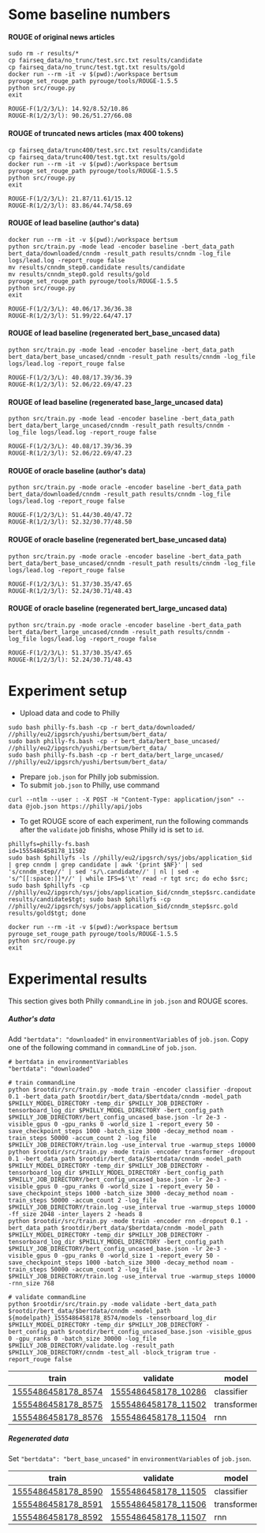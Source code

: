 # Some baseline numbers

#### ROUGE of original news articles
```
sudo rm -r results/*
cp fairseq_data/no_trunc/test.src.txt results/candidate
cp fairseq_data/no_trunc/test.tgt.txt results/gold
docker run --rm -it -v $(pwd):/workspace bertsum
pyrouge_set_rouge_path pyrouge/tools/ROUGE-1.5.5
python src/rouge.py
exit
```
```
ROUGE-F(1/2/3/L): 14.92/8.52/10.86
ROUGE-R(1/2/3/l): 90.26/51.27/66.08
```


#### ROUGE of truncated news articles (max 400 tokens)
```
cp fairseq_data/trunc400/test.src.txt results/candidate
cp fairseq_data/trunc400/test.tgt.txt results/gold
docker run --rm -it -v $(pwd):/workspace bertsum
pyrouge_set_rouge_path pyrouge/tools/ROUGE-1.5.5
python src/rouge.py
exit
```
```
ROUGE-F(1/2/3/L): 21.87/11.61/15.12
ROUGE-R(1/2/3/l): 83.86/44.74/58.69
```

#### ROUGE of lead baseline (author's data)
```
docker run --rm -it -v $(pwd):/workspace bertsum
python src/train.py -mode lead -encoder baseline -bert_data_path bert_data/downloaded/cnndm -result_path results/cnndm -log_file logs/lead.log -report_rouge false
mv results/cnndm_step0.candidate results/candidate
mv results/cnndm_step0.gold results/gold
pyrouge_set_rouge_path pyrouge/tools/ROUGE-1.5.5
python src/rouge.py
exit
```
```
ROUGE-F(1/2/3/L): 40.06/17.36/36.38
ROUGE-R(1/2/3/l): 51.99/22.64/47.17
```

#### ROUGE of lead baseline (regenerated bert_base_uncased data)

```
python src/train.py -mode lead -encoder baseline -bert_data_path bert_data/bert_base_uncased/cnndm -result_path results/cnndm -log_file logs/lead.log -report_rouge false
```
```
ROUGE-F(1/2/3/L): 40.08/17.39/36.39
ROUGE-R(1/2/3/l): 52.06/22.69/47.23
```

#### ROUGE of lead baseline (regenerated base_large_uncased data)

```
python src/train.py -mode lead -encoder baseline -bert_data_path bert_data/bert_large_uncased/cnndm -result_path results/cnndm -log_file logs/lead.log -report_rouge false
```
```
ROUGE-F(1/2/3/L): 40.08/17.39/36.39
ROUGE-R(1/2/3/l): 52.06/22.69/47.23
```

#### ROUGE of oracle baseline (author's data)
```
python src/train.py -mode oracle -encoder baseline -bert_data_path bert_data/downloaded/cnndm -result_path results/cnndm -log_file logs/lead.log -report_rouge false
```
```
ROUGE-F(1/2/3/L): 51.44/30.40/47.72
ROUGE-R(1/2/3/l): 52.32/30.77/48.50
```

#### ROUGE of oracle baseline (regenerated bert_base_uncased data)
```
python src/train.py -mode oracle -encoder baseline -bert_data_path bert_data/bert_base_uncased/cnndm -result_path results/cnndm -log_file logs/lead.log -report_rouge false
```
```
ROUGE-F(1/2/3/L): 51.37/30.35/47.65
ROUGE-R(1/2/3/l): 52.24/30.71/48.43
```

#### ROUGE of oracle baseline (regenerated bert_large_uncased data)
```
python src/train.py -mode oracle -encoder baseline -bert_data_path bert_data/bert_large_uncased/cnndm -result_path results/cnndm -log_file logs/lead.log -report_rouge false
```
```
ROUGE-F(1/2/3/L): 51.37/30.35/47.65
ROUGE-R(1/2/3/l): 52.24/30.71/48.43
```

# Experiment setup

* Upload data and code to Philly
```
sudo bash philly-fs.bash -cp -r bert_data/downloaded/ //philly/eu2/ipgsrch/yushi/bertsum/bert_data/
sudo bash philly-fs.bash -cp -r bert_data/bert_base_uncased/ //philly/eu2/ipgsrch/yushi/bertsum/bert_data/
sudo bash philly-fs.bash -cp -r bert_data/bert_large_uncased/ //philly/eu2/ipgsrch/yushi/bertsum/bert_data/
```
* Prepare ```job.json``` for Philly job submission.
* To submit ```job.json``` to Philly, use command 
```
curl --ntlm --user : -X POST -H "Content-Type: application/json" --data @job.json https://philly/api/jobs
```
* To get ROUGE score of each experiment, run the following commands after the ```validate``` job finishs, whose Philly id is set to ```id```.
```
phillyfs=philly-fs.bash
id=1555486458178_11502	
sudo bash $phillyfs -ls //philly/eu2/ipgsrch/sys/jobs/application_$id | grep cnndm | grep candidate | awk '{print $NF}' | sed 's/cnndm_step//' | sed 's/\.candidate//' | nl | sed -e 's/^[[:space:]]*//' | while IFS=$'\t' read -r tgt src; do echo $src; sudo bash $phillyfs -cp //philly/eu2/ipgsrch/sys/jobs/application_$id/cnndm_step$src.candidate results/candidate$tgt; sudo bash $phillyfs -cp //philly/eu2/ipgsrch/sys/jobs/application_$id/cnndm_step$src.gold results/gold$tgt; done

docker run --rm -it -v $(pwd):/workspace bertsum
pyrouge_set_rouge_path pyrouge/tools/ROUGE-1.5.5
python src/rouge.py
exit
```


# Experimental results


This section gives both Philly ```commandLine``` in ```job.json``` and ROUGE scores.

##### Author's data

Add ```"bertdata": "downloaded"``` in ```environmentVariables``` of ```job.json```. Copy one of the following command in ```commandLine``` of ```job.json```.
```
# bertdata in environmentVariables
"bertdata": "downloaded"

# train commandLine
python $rootdir/src/train.py -mode train -encoder classifier -dropout 0.1 -bert_data_path $rootdir/bert_data/$bertdata/cnndm -model_path $PHILLY_MODEL_DIRECTORY -temp_dir $PHILLY_JOB_DIRECTORY -tensorboard_log_dir $PHILLY_MODEL_DIRECTORY -bert_config_path $PHILLY_JOB_DIRECTORY/bert_config_uncased_base.json -lr 2e-3 -visible_gpus 0 -gpu_ranks 0 -world_size 1 -report_every 50 -save_checkpoint_steps 1000 -batch_size 3000 -decay_method noam -train_steps 50000 -accum_count 2 -log_file $PHILLY_JOB_DIRECTORY/train.log -use_interval true -warmup_steps 10000
python $rootdir/src/train.py -mode train -encoder transformer -dropout 0.1 -bert_data_path $rootdir/bert_data/$bertdata/cnndm -model_path $PHILLY_MODEL_DIRECTORY -temp_dir $PHILLY_JOB_DIRECTORY -tensorboard_log_dir $PHILLY_MODEL_DIRECTORY -bert_config_path $PHILLY_JOB_DIRECTORY/bert_config_uncased_base.json -lr 2e-3 -visible_gpus 0 -gpu_ranks 0 -world_size 1 -report_every 50 -save_checkpoint_steps 1000 -batch_size 3000 -decay_method noam -train_steps 50000 -accum_count 2 -log_file $PHILLY_JOB_DIRECTORY/train.log -use_interval true -warmup_steps 10000 -ff_size 2048 -inter_layers 2 -heads 8
python $rootdir/src/train.py -mode train -encoder rnn -dropout 0.1 -bert_data_path $rootdir/bert_data/$bertdata/cnndm -model_path $PHILLY_MODEL_DIRECTORY -temp_dir $PHILLY_JOB_DIRECTORY -tensorboard_log_dir $PHILLY_MODEL_DIRECTORY -bert_config_path $PHILLY_JOB_DIRECTORY/bert_config_uncased_base.json -lr 2e-3 -visible_gpus 0 -gpu_ranks 0 -world_size 1 -report_every 50 -save_checkpoint_steps 1000 -batch_size 3000 -decay_method noam -train_steps 50000 -accum_count 2 -log_file $PHILLY_JOB_DIRECTORY/train.log -use_interval true -warmup_steps 10000 -rnn_size 768

# validate commandLine
python $rootdir/src/train.py -mode validate -bert_data_path $rootdir/bert_data/$bertdata/cnndm -model_path ${modelpath}_1555486458178_8574/models -tensorboard_log_dir $PHILLY_MODEL_DIRECTORY -temp_dir $PHILLY_JOB_DIRECTORY -bert_config_path $rootdir/bert_config_uncased_base.json -visible_gpus 0 -gpu_ranks 0 -batch_size 30000 -log_file $PHILLY_JOB_DIRECTORY/validate.log -result_path $PHILLY_JOB_DIRECTORY/cnndm -test_all -block_trigram true -report_rouge false
```
| train | validate | model | ROUGE-F(1/2/3/L) | ROUGE-R(1/2/3/l) |
| --- | --- | --- | --- | --- |
| [1555486458178_8574](https://philly/#/job/eu2/ipgsrch/1555486458178_8574) | [1555486458178_10286](https://philly/#/job/eu2/ipgsrch/1555486458178_10286) | classifier | 42.87/20.05/39.28 | 53.60/25.04/49.06 |
| [1555486458178_8575](https://philly/#/job/eu2/ipgsrch/1555486458178_8575) | [1555486458178_11502](https://philly/#/job/eu2/ipgsrch/1555486458178_11502) | transformer | 42.93/20.11/39.38 | 53.33/24.96/48.86 |
| [1555486458178_8576](https://philly/#/job/eu2/ipgsrch/1555486458178_8576) | [1555486458178_11504](https://philly/#/job/eu2/ipgsrch/1555486458178_11504) | rnn | 42.96/20.12/39.40 | 53.29/24.92/48.82 |



##### Regenerated data

Set ```"bertdata": "bert_base_uncased"``` in ```environmentVariables``` of ```job.json```.

| train | validate | model | ROUGE-F(1/2/3/L) | ROUGE-R(1/2/3/l) |
| --- | --- | --- | --- | --- |
| [1555486458178_8590](https://philly/#/job/eu2/ipgsrch/1555486458178_8590) | [1555486458178_11505](https://philly/#/job/eu2/ipgsrch/1555486458178_11505) | classifier | 42.76/20.01/39.22 | 53.14/24.83/48.68 |
| [1555486458178_8591](https://philly/#/job/eu2/ipgsrch/1555486458178_8591) | [1555486458178_11506](https://philly/#/job/eu2/ipgsrch/1555486458178_11506) | transformer | 42.81/20.06/39.26 | 53.21/24.90/48.74 |
| [1555486458178_8592](https://philly/#/job/eu2/ipgsrch/1555486458178_8592) | [1555486458178_11507](https://philly/#/job/eu2/ipgsrch/1555486458178_11507) | rnn | 42.78/20.04/39.23 | 53.34/24.98/48.86 |
